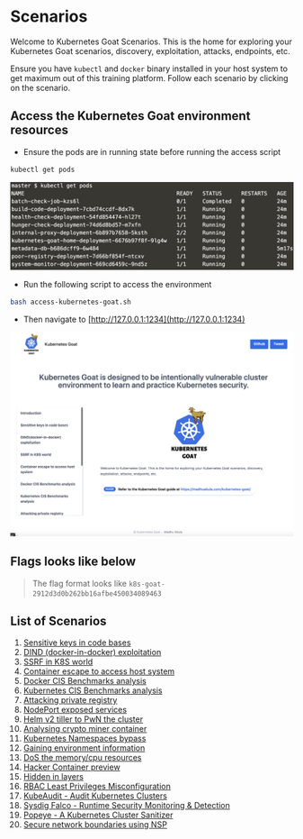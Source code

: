 # Scenarios

Welcome to Kubernetes Goat Scenarios. This is the home for exploring your Kubernetes Goat scenarios, discovery, exploitation, attacks, endpoints, etc.

Ensure you have `kubectl` and `docker` binary installed in your host system to get maximum out of this training platform. Follow each scenario by clicking on the scenario.

## Access the Kubernetes Goat environment resources

* Ensure the pods are in running state before running the access script

```bash
kubectl get pods
```

![all pods running in kubectl get pods](images/all-pods-running.png)

* Run the following script to access the environment

```bash
bash access-kubernetes-goat.sh
```

* Then navigate to [http://127.0.0.1:1234](http://127.0.0.1:1234)

![Kubernetes Goat Home](images/kubernetes-goat-home.png)

## Flags looks like below

> The flag format looks like `k8s-goat-2912d3d0b262bb16afbe450034089463`

## List of Scenarios

1. [Sensitive keys in code bases](scenario-1.md)
2. [DIND (docker-in-docker) exploitation](scenario-2.md)
3. [SSRF in K8S world](scenario-3.md)
4. [Container escape to access host system](scenario-4.md)
5. [Docker CIS Benchmarks analysis](scenario-5.md)
6. [Kubernetes CIS Benchmarks analysis](scenario-6.md)
7. [Attacking private registry](scenario-7.md)
8. [NodePort exposed services](scenario-8.md)
9. [Helm v2 tiller to PwN the cluster](scenario-9.md)
10. [Analysing crypto miner container](scenario-10.md)
11. [Kubernetes Namespaces bypass](scenario-11.md)
12. [Gaining environment information](scenario-12.md)
13. [DoS the memory/cpu resources](scenario-13.md)
14. [Hacker Container preview](scenario-14.md)
15. [Hidden in layers](scenario-15.md)
16. [RBAC Least Privileges Misconfiguration](scenario-16.md)
17. [KubeAudit - Audit Kubernetes Clusters](scenario-17.md)
18. [Sysdig Falco - Runtime Security Monitoring & Detection](scenario-18.md)
19. [Popeye - A Kubernetes Cluster Sanitizer](scenario-19.md)
20. [Secure network boundaries using NSP](scenario-20.md)

